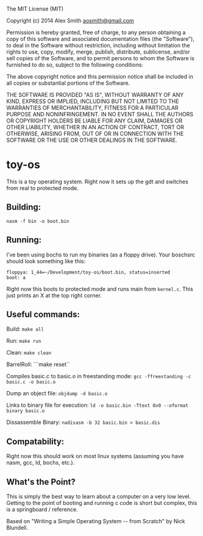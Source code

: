 
The MIT License (MIT)

Copyright (c) 2014 Alex Smith <aosmith@gmail.com>

Permission is hereby granted, free of charge, to any person obtaining a copy
of this software and associated documentation files (the "Software"), to deal
in the Software without restriction, including without limitation the rights
to use, copy, modify, merge, publish, distribute, sublicense, and/or sell
copies of the Software, and to permit persons to whom the Software is
furnished to do so, subject to the following conditions:

The above copyright notice and this permission notice shall be included in
all copies or substantial portions of the Software.

THE SOFTWARE IS PROVIDED "AS IS", WITHOUT WARRANTY OF ANY KIND, EXPRESS OR
IMPLIED, INCLUDING BUT NOT LIMITED TO THE WARRANTIES OF MERCHANTABILITY,
FITNESS FOR A PARTICULAR PURPOSE AND NONINFRINGEMENT. IN NO EVENT SHALL THE
AUTHORS OR COPYRIGHT HOLDERS BE LIABLE FOR ANY CLAIM, DAMAGES OR OTHER
LIABILITY, WHETHER IN AN ACTION OF CONTRACT, TORT OR OTHERWISE, ARISING FROM,
OUT OF OR IN CONNECTION WITH THE SOFTWARE OR THE USE OR OTHER DEALINGS IN
THE SOFTWARE.


toy-os
======
This is a toy operating system.  Right now it sets up the gdt and switches from real to protected mode.

Building:
---------
```nasm -f bin -o boot.bin```

Running:
--------
I've been using bochs to run my binaries (as a floppy drive). Your boschsrc should look something like this:

```
floppya: 1_44=~/Development/toy-os/boot.bin, status=inserted
boot: a
```

Right now this boots to protected mode and runs main from `kernel.c`.  This just prints an X at the top right corner.

Useful commands:
----------------
Build:
```make all```

Run:
```make run```

Clean:
```make clean```

BarrelRoll:
```make reset``

Compiles basic.c to basic.o in freestanding mode:
```gcc -ffreestanding -c basic.c -o basic.o```

Dump an object file:
```objdump -d basic.o```

Links to binary file for execution:
```ld -o basic.bin -Ttext 0x0 --oformat binary basic.o```


Dissassemble Binary:
```nadisasm -b 32 basic.bin > basic.dis```

Compatability:
--------------
Right now this should work on most linux systems (assuming you have nasm, gcc, ld, bochs, etc.).

What's the Point?
-----------------
This is simply the best way to learn about a computer on a very low level.  Getting to the point of booting and running c code is short but complex, this is a springboard / reference.




Based on "Writing a Simple Operating System -- from Scratch" by Nick Blundell.
